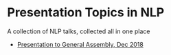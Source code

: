# Presentation Topics in NLP

A collection of NLP talks, collected all in one place

+ [Presentation to General Assembly, Dec 2018](https://thoppe.github.io/Presentation_Topics_in_NLP/GA_12_07_2018/index.html)


